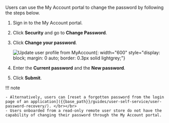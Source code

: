 <!-- markdownlint-disable-next-line -->

Users can use the My Account portal to change the password by following the steps below.

1. Sign in to the My Account portal.

2. Click **Security** and go to **Change Password**.

3. Click **Change your password**.

      ![Update user profile from MyAccount]({{base_path}}/assets/img/guides/organization/self-service/myaccount/change-password.png){: width="600" style="display: block; margin: 0 auto; border: 0.3px solid lightgrey;"}

4. Enter the **Current password** and the **New password**.

5. Click **Submit**.

!!! note

    - Alternatively, users can [reset a forgotten password from the login page of an application]({{base_path}}/guides/user-self-service/user-password-recovery/). </br></br>
    - Users onboarded from a read-only remote user store do not have the capability of changing their password through the My Account portal.